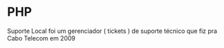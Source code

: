 # PHP

Suporte Local foi um gerenciador ( tickets ) de suporte técnico que fiz pra Cabo Telecom em 2009
